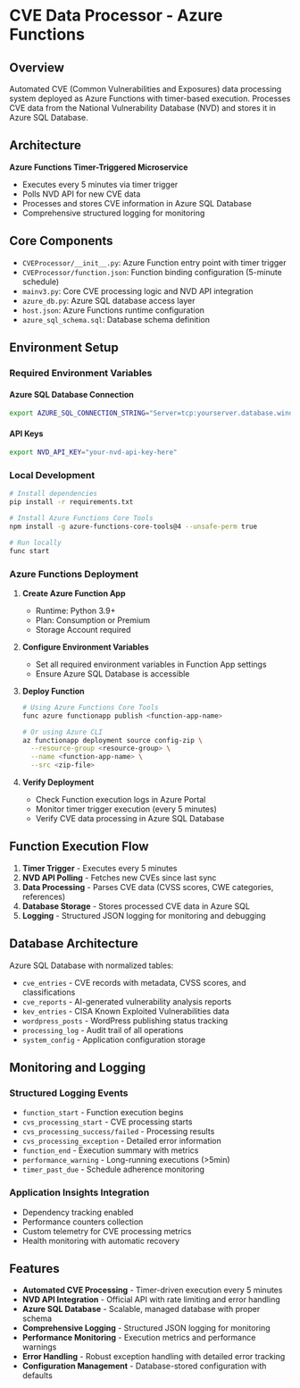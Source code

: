 # CVE Data Processor - Azure Functions

## Overview

Automated CVE (Common Vulnerabilities and Exposures) data processing system deployed as Azure Functions with timer-based execution. Processes CVE data from the National Vulnerability Database (NVD) and stores it in Azure SQL Database.

## Architecture

**Azure Functions Timer-Triggered Microservice**
- Executes every 5 minutes via timer trigger
- Polls NVD API for new CVE data
- Processes and stores CVE information in Azure SQL Database
- Comprehensive structured logging for monitoring

## Core Components

- `CVEProcessor/__init__.py`: Azure Function entry point with timer trigger
- `CVEProcessor/function.json`: Function binding configuration (5-minute schedule)
- `mainv3.py`: Core CVE processing logic and NVD API integration
- `azure_db.py`: Azure SQL database access layer
- `host.json`: Azure Functions runtime configuration
- `azure_sql_schema.sql`: Database schema definition

## Environment Setup

### Required Environment Variables

#### Azure SQL Database Connection
```bash
export AZURE_SQL_CONNECTION_STRING="Server=tcp:yourserver.database.windows.net,1433;Database=yourdatabase;User ID=yourusername;Password=yourpassword;Encrypt=true;TrustServerCertificate=false;Connection Timeout=30;"
```

#### API Keys
```bash
export NVD_API_KEY="your-nvd-api-key-here"
```

### Local Development

```bash
# Install dependencies
pip install -r requirements.txt

# Install Azure Functions Core Tools
npm install -g azure-functions-core-tools@4 --unsafe-perm true

# Run locally
func start
```

### Azure Functions Deployment

1. **Create Azure Function App**
   - Runtime: Python 3.9+
   - Plan: Consumption or Premium
   - Storage Account required

2. **Configure Environment Variables**
   - Set all required environment variables in Function App settings
   - Ensure Azure SQL Database is accessible

3. **Deploy Function**
   ```bash
   # Using Azure Functions Core Tools
   func azure functionapp publish <function-app-name>
   
   # Or using Azure CLI
   az functionapp deployment source config-zip \
     --resource-group <resource-group> \
     --name <function-app-name> \
     --src <zip-file>
   ```

4. **Verify Deployment**
   - Check Function execution logs in Azure Portal
   - Monitor timer trigger execution (every 5 minutes)
   - Verify CVE data processing in Azure SQL Database

## Function Execution Flow

1. **Timer Trigger** - Executes every 5 minutes
2. **NVD API Polling** - Fetches new CVEs since last sync
3. **Data Processing** - Parses CVE data (CVSS scores, CWE categories, references)
4. **Database Storage** - Stores processed CVE data in Azure SQL
5. **Logging** - Structured JSON logging for monitoring and debugging

## Database Architecture

Azure SQL Database with normalized tables:
- `cve_entries` - CVE records with metadata, CVSS scores, and classifications
- `cve_reports` - AI-generated vulnerability analysis reports
- `kev_entries` - CISA Known Exploited Vulnerabilities data
- `wordpress_posts` - WordPress publishing status tracking
- `processing_log` - Audit trail of all operations
- `system_config` - Application configuration storage

## Monitoring and Logging

### Structured Logging Events
- `function_start` - Function execution begins
- `cvs_processing_start` - CVE processing starts
- `cvs_processing_success/failed` - Processing results
- `cvs_processing_exception` - Detailed error information
- `function_end` - Execution summary with metrics
- `performance_warning` - Long-running executions (>5min)
- `timer_past_due` - Schedule adherence monitoring

### Application Insights Integration
- Dependency tracking enabled
- Performance counters collection
- Custom telemetry for CVE processing metrics
- Health monitoring with automatic recovery

## Features

- **Automated CVE Processing** - Timer-driven execution every 5 minutes
- **NVD API Integration** - Official API with rate limiting and error handling
- **Azure SQL Database** - Scalable, managed database with proper schema
- **Comprehensive Logging** - Structured JSON logging for monitoring
- **Performance Monitoring** - Execution metrics and performance warnings
- **Error Handling** - Robust exception handling with detailed error tracking
- **Configuration Management** - Database-stored configuration with defaults
